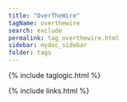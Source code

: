 ```yaml
---
title: "OverTheWire"
tagName: overthewire
search: exclude
permalink: tag_overthewire.html
sidebar: mydoc_sidebar
folder: tags
---
```

{% include taglogic.html %}

{% include links.html %}
